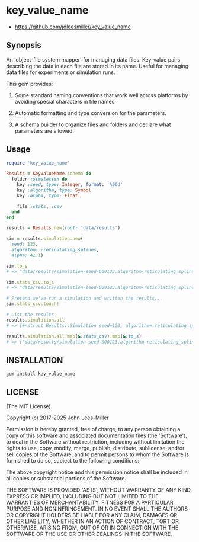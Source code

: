 # key_value_name

* https://github.com/jdleesmiller/key_value_name

## Synopsis

An 'object-file system mapper' for managing data files. Key-value pairs describing the data in each file are stored in its name. Useful for managing data files for experiments or simulation runs.

This gem provides:

1. Some standard naming conventions that work well across platforms by avoiding special characters in file names.

2. Automatic formatting and type conversion for the parameters.

3. A schema builder to organize files and folders and declare what parameters are allowed.

## Usage

```rb
require 'key_value_name'

Results = KeyValueName.schema do
  folder :simulation do
    key :seed, type: Integer, format: '%06d'
    key :algorithm, type: Symbol
    key :alpha, type: Float

    file :stats, :csv
  end
end

results = Results.new(root: 'data/results')

sim = results.simulation.new(
  seed: 123,
  algorithm: :reticulating_splines,
  alpha: 42.1)

sim.to_s
# => "data/results/simulation-seed-000123.algorithm-reticulating_splines.alpha-42.1"

sim.stats_csv.to_s
# => "data/results/simulation-seed-000123.algorithm-reticulating_splines.alpha-42.1/stats.csv"

# Pretend we've run a simulation and written the results...
sim.stats_csv.touch!

# List the results
results.simulation.all
# => [#<struct Results::Simulation seed=123, algorithm=:reticulating_splines, alpha=42.1>]

results.simulation.all.map(&:stats_csv).map(&:to_s)
# => ["data/results/simulation-seed-000123.algorithm-reticulating_splines.alpha-42.1/stats.csv"]
```

## INSTALLATION

```
gem install key_value_name
```

## LICENSE

(The MIT License)

Copyright (c) 2017-2025 John Lees-Miller

Permission is hereby granted, free of charge, to any person obtaining
a copy of this software and associated documentation files (the
'Software'), to deal in the Software without restriction, including
without limitation the rights to use, copy, modify, merge, publish,
distribute, sublicense, and/or sell copies of the Software, and to
permit persons to whom the Software is furnished to do so, subject to
the following conditions:

The above copyright notice and this permission notice shall be
included in all copies or substantial portions of the Software.

THE SOFTWARE IS PROVIDED 'AS IS', WITHOUT WARRANTY OF ANY KIND,
EXPRESS OR IMPLIED, INCLUDING BUT NOT LIMITED TO THE WARRANTIES OF
MERCHANTABILITY, FITNESS FOR A PARTICULAR PURPOSE AND NONINFRINGEMENT.
IN NO EVENT SHALL THE AUTHORS OR COPYRIGHT HOLDERS BE LIABLE FOR ANY
CLAIM, DAMAGES OR OTHER LIABILITY, WHETHER IN AN ACTION OF CONTRACT,
TORT OR OTHERWISE, ARISING FROM, OUT OF OR IN CONNECTION WITH THE
SOFTWARE OR THE USE OR OTHER DEALINGS IN THE SOFTWARE.
